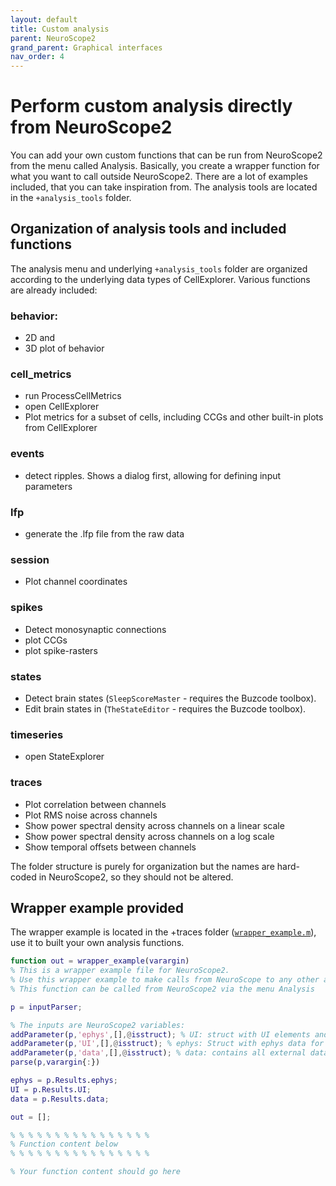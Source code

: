 ```yaml
---
layout: default
title: Custom analysis
parent: NeuroScope2
grand_parent: Graphical interfaces
nav_order: 4
---
```


# Perform custom analysis directly from NeuroScope2
You can add your own custom functions that can be run from NeuroScope2 from the menu called Analysis. Basically, you create a wrapper function for what you want to call outside NeuroScope2. There are a lot of examples included, that you can take inspiration from. The analysis tools are located in the `+analysis_tools`  folder. 

## Organization of analysis tools and included functions 
The analysis menu and underlying `+analysis_tools` folder are organized according to the underlying data types of CellExplorer. Various functions are already included:

### behavior: 
- 2D and 
- 3D plot of behavior

### cell_metrics
- run ProcessCellMetrics 
- open CellExplorer
- Plot metrics for a subset of cells, including CCGs and other built-in plots from CellExplorer

### events
- detect ripples. Shows a dialog first, allowing for defining input parameters

### lfp
- generate the .lfp file from the raw data

### session
- Plot channel coordinates

### spikes
- Detect monosynaptic connections
- plot CCGs
- plot spike-rasters

### states
- Detect brain states (`SleepScoreMaster` - requires the Buzcode toolbox).
- Edit brain states in (`TheStateEditor` - requires the Buzcode toolbox).

### timeseries
- open StateExplorer

### traces
- Plot correlation between channels
- Plot RMS noise across channels
- Show power spectral density across channels on a linear scale
- Show power spectral density across channels on a log scale
- Show temporal offsets between channels

The folder structure is purely for organization but the names are hard-coded in NeuroScope2, so they should not be altered. 

## Wrapper example provided

The wrapper example is located in the +traces folder ([`wrapper_example.m`](https://github.com/petersenpeter/CellExplorer/blob/master/%2Banalysis_tools/%2Btraces/wrapper_example.m)), use it to built your own analysis functions. 

```m
function out = wrapper_example(varargin)
% This is a wrapper example file for NeuroScope2. 
% Use this wrapper example to make calls from NeuroScope to any other analysis that can be applied to the traces, raw data or any derived data types.
% This function can be called from NeuroScope2 via the menu Analysis 

p = inputParser;

% The inputs are NeuroScope2 variables:
addParameter(p,'ephys',[],@isstruct); % UI: struct with UI elements and settings of NeuroScope2
addParameter(p,'UI',[],@isstruct); % ephys: Struct with ephys data for current shown time interval, e.g. ephys.raw (raw unprocessed data), ephys.traces (processed data)
addParameter(p,'data',[],@isstruct); % data: contains all external data loaded like data.session, data.spikes, data.events, data.states, data.behavior
parse(p,varargin{:})

ephys = p.Results.ephys;
UI = p.Results.UI;  
data = p.Results.data;

out = [];

% % % % % % % % % % % % % % % %
% Function content below
% % % % % % % % % % % % % % % % 

% Your function content should go here

```
